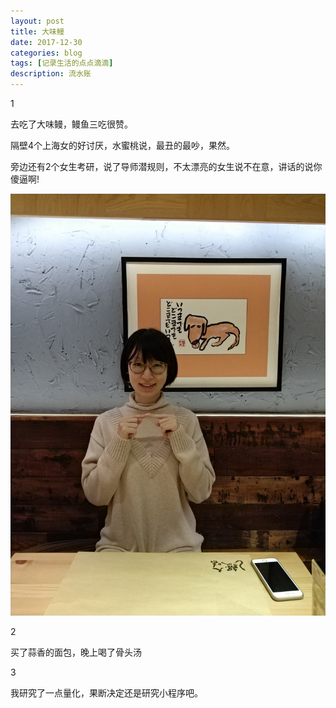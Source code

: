 ```yaml
---
layout: post
title: 大味鳗
date: 2017-12-30
categories: blog
tags: [记录生活的点点滴滴]
description: 流水账
---
```


1

去吃了大味鳗，鳗鱼三吃很赞。

隔壁4个上海女的好讨厌，水蜜桃说，最丑的最吵，果然。

旁边还有2个女生考研，说了导师潜规则，不太漂亮的女生说不在意，讲话的说你傻逼啊!

![马姐夫请吃农家大院](https://raw.githubusercontent.com/cksmct/MarkdownPhotos/master/IMG_20171230_124955_HHT.jpg)

2

买了蒜香的面包，晚上喝了骨头汤

3

我研究了一点量化，果断决定还是研究小程序吧。






